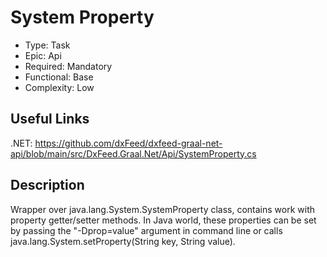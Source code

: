 # System Property

* Type: Task
* Epic: Api
* Required: Mandatory
* Functional: Base
* Complexity: Low

## Useful Links

.NET:
https://github.com/dxFeed/dxfeed-graal-net-api/blob/main/src/DxFeed.Graal.Net/Api/SystemProperty.cs

## Description

Wrapper over java.lang.System.SystemProperty class, contains work with property getter/setter methods.
In Java world, these properties can be set by passing the <c>"-Dprop=value"</c> argument in command line
or calls java.lang.System.setProperty(String key, String value).
